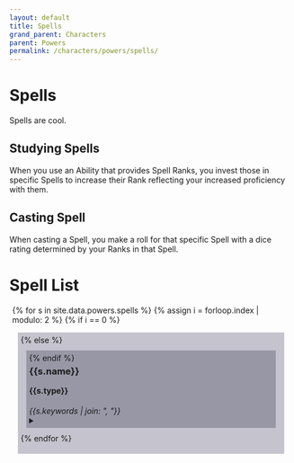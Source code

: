 ```yaml
---
layout: default
title: Spells
grand_parent: Characters
parent: Powers
permalink: /characters/powers/spells/
---
```


# Spells
Spells are cool.

## Studying Spells
When you use an Ability that provides Spell Ranks, you invest those in specific Spells to increase their Rank reflecting your increased proficiency with them.

## Casting Spell
When casting a Spell, you make a roll for that specific Spell with a dice rating determined by your Ranks in that Spell.


# Spell List

<section>

<div style="background-color: ; margin: 5px;">

{% for s in site.data.powers.spells %}
    {% assign i = forloop.index | modulo: 2 %}
    {% if i == 0 %}
        <div style="background-color: #4b476650; margin: 10px; padding: 5px;">
    {% else %}
        <div class="row" style="background-color: #37344f50; margin: 10px; padding: 5px;">
    {% endif %}
    <h3 style="margin-top: 5px;">{{s.name}}</h3>
    <h4 style="margin-top: 5px;">{{s.type}}</h4>
    <em>{{s.keywords | join: ", "}}</em>
    <details>
        <summary></summary>
        {% assign j = s.max_ranks %}
        {% for i in (1..j) %}
            <img style="width: 20px" src="/no1_system/assets/img/plain-circle.png">
        {% endfor %}
        {% if s.requires %}
            <p><em>Requires: </em>{{s.requires}}</p>
        {% endif %}
        <p><strong>Effect</strong>
        <br>{{s.effect}}</p>
        {% for t in s.threshold %}
            <h5>Threshold {{t.hits}} </h5>
            <p>{{t.effect}}</p>
        {% endfor %}
    </details>
    </div>
{% endfor %}
</div>
</section>